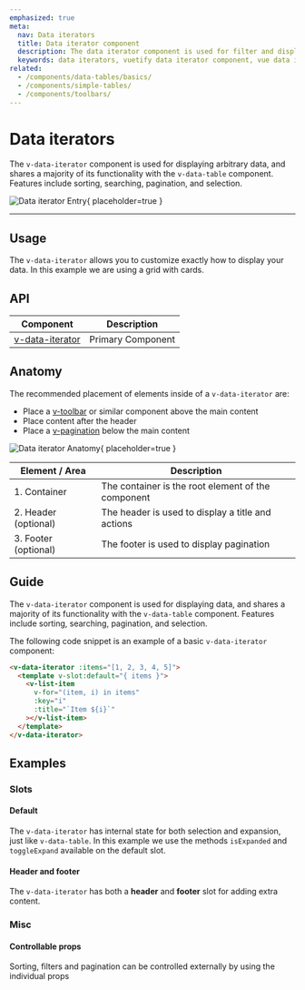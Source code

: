 ```yaml
---
emphasized: true
meta:
  nav: Data iterators
  title: Data iterator component
  description: The data iterator component is used for filter and displaying data including sorting, searching, pagination, and selection.
  keywords: data iterators, vuetify data iterator component, vue data iterator component
related:
  - /components/data-tables/basics/
  - /components/simple-tables/
  - /components/toolbars/
---
```


# Data iterators

The `v-data-iterator` component is used for displaying arbitrary data, and shares a majority of its functionality with the `v-data-table` component. Features include sorting, searching, pagination, and selection.

![Data iterator Entry](https://cdn.vuetifyjs.com/docs/images/components/v-data-iterator/v-data-iterator-entry.png){ placeholder=true }

----

## Usage

The `v-data-iterator` allows you to customize exactly how to display your data. In this example we are using a grid with cards.

<usage name="v-data-iterator" />

<entry />

## API

| Component                                | Description       |
|------------------------------------------|-------------------|
| [v-data-iterator](/api/v-data-iterator/) | Primary Component |

<api-inline hide-links />

## Anatomy

The recommended placement of elements inside of a `v-data-iterator` are:

* Place a [v-toolbar](/components/toolbars/) or similar component above the main content
* Place content after the header
* Place a [v-pagination](/components/paginations/) below the main content

![Data iterator Anatomy](https://cdn.vuetifyjs.com/docs/images/components/v-data-iterator/v-data-iterator-entry.png){ placeholder=true }

| Element / Area | Description |
| - | - |
| 1. Container | The container is the root element of the component |
| 2. Header (optional) | The header is used to display a title and actions |
| 3. Footer (optional) | The footer is used to display pagination |

## Guide

The `v-data-iterator` component is used for displaying data, and shares a majority of its functionality with the `v-data-table` component. Features include sorting, searching, pagination, and selection.

The following code snippet is an example of a basic `v-data-iterator` component:

```html
<v-data-iterator :items="[1, 2, 3, 4, 5]">
  <template v-slot:default="{ items }">
    <v-list-item
      v-for="(item, i) in items"
      :key="i"
      :title="`Item ${i}`"
    ></v-list-item>
  </template>
</v-data-iterator>
```

## Examples

### Slots

#### Default

The `v-data-iterator` has internal state for both selection and expansion, just like `v-data-table`. In this example we use the methods `isExpanded` and `toggleExpand` available on the default slot.

<example file="v-data-iterator/slot-default" />

#### Header and footer

The `v-data-iterator` has both a **header** and **footer** slot for adding extra content.

<example file="v-data-iterator/slot-header-and-footer" />

### Misc

#### Controllable props

Sorting, filters and pagination can be controlled externally by using the individual props

<example file="v-data-iterator/misc-filter" />
